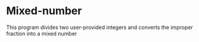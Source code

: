 # Mixed-number
This program divides two user-provided integers and converts the improper fraction into a mixed number
